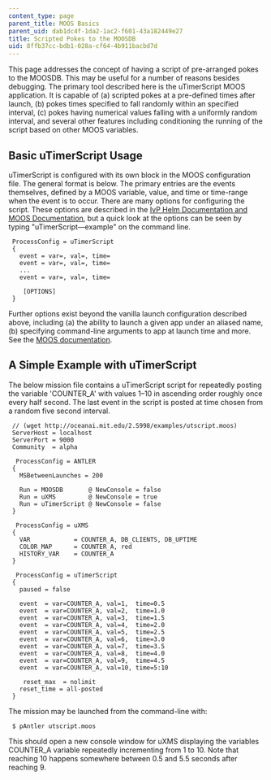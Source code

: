 ```yaml
---
content_type: page
parent_title: MOOS Basics
parent_uid: dab1dc4f-1da2-1ac2-f601-43a182449e27
title: Scripted Pokes to the MOOSDB
uid: 8ffb37cc-bdb1-028a-cf64-4b911bacbd7d
---
```


This page addresses the concept of having a script of pre-arranged pokes to the MOOSDB. This may be useful for a number of reasons besides debugging. The primary tool described here is the uTimerScript MOOS application. It is capable of (a) scripted pokes at a pre-defined times after launch, (b) pokes times specified to fall randomly within an specified interval, (c) pokes having numerical values falling with a uniformly random interval, and several other features including conditioning the running of the script based on other MOOS variables.

Basic uTimerScript Usage
------------------------

uTimerScript is configured with its own block in the MOOS configuration file. The general format is below. The primary entries are the events themselves, defined by a MOOS variable, value, and time or time-range when the event is to occur. There are many options for configuring the script. These options are described in the [IvP Helm Documentation and MOOS Documentation](http://oceanai.mit.edu/moos-ivp/docs.html), but a quick look at the options can be seen by typing "uTimerScript—example" on the command line.

```
 ProcessConfig = uTimerScript
 {
   event = var=, val=, time=
   event = var=, val=, time=
   ...
   event = var=, val=, time=

    [OPTIONS]
 } 
```

Further options exist beyond the vanilla launch configuration described above, including (a) the ability to launch a given app under an aliased name, (b) specifying command-line arguments to app at launch time and more. See the [MOOS documentation](http://www.robots.ox.ac.uk/~mobile/MOOS/wiki/pmwiki.php/Main/Documentation).

A Simple Example with uTimerScript
----------------------------------

The below mission file contains a uTimerScript script for repeatedly posting the variable 'COUNTER\_A' with values 1–10 in ascending order roughly once every half second. The last event in the script is posted at time chosen from a random five second interval.

```
 // (wget http://oceanai.mit.edu/2.S998/examples/utscript.moos)
 ServerHost = localhost
 ServerPort = 9000
 Community  = alpha

  ProcessConfig = ANTLER
 {
   MSBetweenLaunches = 200

   Run = MOOSDB       @ NewConsole = false
   Run = uXMS         @ NewConsole = true
   Run = uTimerScript @ NewConsole = false
 }

  ProcessConfig = uXMS
 {
   VAR            = COUNTER_A, DB_CLIENTS, DB_UPTIME
   COLOR_MAP      = COUNTER_A, red
   HISTORY_VAR    = COUNTER_A
 }

  ProcessConfig = uTimerScript
 {
   paused = false

   event  = var=COUNTER_A, val=1,  time=0.5
   event  = var=COUNTER_A, val=2,  time=1.0
   event  = var=COUNTER_A, val=3,  time=1.5
   event  = var=COUNTER_A, val=4,  time=2.0
   event  = var=COUNTER_A, val=5,  time=2.5
   event  = var=COUNTER_A, val=6,  time=3.0
   event  = var=COUNTER_A, val=7,  time=3.5
   event  = var=COUNTER_A, val=8,  time=4.0
   event  = var=COUNTER_A, val=9,  time=4.5
   event  = var=COUNTER_A, val=10, time=5:10

    reset_max  = nolimit
   reset_time = all-posted
 } 
```

The mission may be launched from the command-line with:

```
 $ pAntler utscript.moos 
```

This should open a new console window for uXMS displaying the variables COUNTER\_A variable repeatedly incrementing from 1 to 10. Note that reaching 10 happens somewhere between 0.5 and 5.5 seconds after reaching 9.